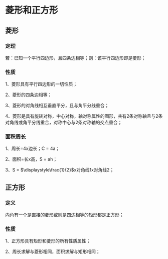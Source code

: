 # 菱形和正方形

## 菱形
### 定理
若：已知一个平行四边形，且四条边相等；则：该平行四边形即是菱形；

### 性质
1、菱形具有平行四边形的一切性质；

2、菱形的四条边相等；

3、菱形的对角线相互垂直平分，且与角平分线重合；

4、菱形是具有旋转对称，中心对称，轴对称属性的图形，共有2条对称轴且与2条对角线或角平分线重合，对称中心与2条对称轴的交点重合；


### 面积周长
1、周长=4x边长；C = 4a；

2、面积=长x高，S = ah；

3、S = $\displaystyle\frac{1}{2}$x对角线1x对角线2；

## 正方形
### 定义
内角有一个是直接的菱形或则是四边相等的矩形都是正方形；

### 性质
1、正方形具有矩形和菱形的所有性质属性；

2、周长求解与菱形相同，面积求解与矩形相同；
